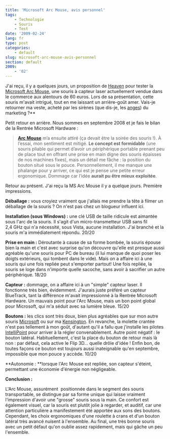 ```yaml
---
title: 'Microsoft Arc Mouse, avis personnel'
tags:
    - Technologie
    - Souris
    - Test
date: '2009-02-24'
lang: fr
type: post
categories:
    - default
slug: microsoft-arc-mouse-avis-personnel
section: default
2009:
    - '02'
---
```


J'ai reçu, il y a quelques jours, un proposition de [Heaven](http://heaven.fr/) pour tester la [Microsoft Arc Mouse](http://www.microsoft.com/hardware/fr-fr), une souris à capteur laser actuellement vendue dans le commerce aux alentours de 60 euros. Lors de sa présentation, cette souris m'avait intrigué, tout en me laissant un arrière-goût amer. Vais-je retourner ma veste, acheté par les sirènes (que dis-je, les [anges](http://heaven.fr/expertises/)) du marketing&nbsp;?**

Petit retour en arrière. Nous sommes en septembre 2008 et je fais le bilan de la Rentrée Microsoft Hardware&nbsp;:

> **[Arc Mouse](http://www.microsoft.com/hardware/fr-fr)** m’a ensuite attiré (ça devait être la soirée des souris&nbsp;!). À l’essai, mon sentiment est mitigé. **Le concept est formidable** (une souris pliable qui permet d’avoir un périphérique portable prenant peu de place tout en offrant une prise en main digne des souris épaisses de nos machines fixes), mais un détail me fâche&nbsp;: la position du bouton situé sous le pouce. Personnellement, il me manque une phalange pour y arriver, ce qui est je pense une petite erreur ergonomique. Dommage car l’idée **aurait pu être mieux exploitée**.

Retour au présent. J'ai reçu la MS Arc Mouse il y a quelque jours. Première impressions.

**Déballage&nbsp;:** vous croyiez vraiment que j'allais me prendre la tête à filmer un déballage de la souris&nbsp;? On n'est pas chez un blogueur influent ici.

**Installation (sous Windows)&nbsp;:** une clé USB de taille ridicule est aimantée sous l'arc de la souris. Il s'agit d'un micro-transmetteur USB sans fil 2,4 GHz qui n'a nécessité, sous Vista, aucune installation. J'ai branché et la souris m'a immédiatement répondu. 20/20

**Prise en main&nbsp;:** Déroutante à cause de sa forme bombée, la souris épouse bien la main et c'est avec surprise qu'on découvre qu'elle est presque aussi agréable qu'une souris pour PC de bureau (il lui manque de quoi poser les doigts extérieurs, qui tombent dans le vide). Mais on a affaire ici à une souris qui une fois repliée peut s'emporter partout! Une fois repliée, la souris se loge dans n'importe quelle sacoche, sans avoir à sacrifier un autre périphérique. 18/20

**Capteur&nbsp;:** dommage, on a affaire ici à un "simple" capteur laser. Il fonctionne très bien, évidemment. J'aurais juste préféré un capteur BlueTrack, tant la différence m'avait impressionné à la Rentrée Microsoft Hardware. Un mauvais point pour l'Arc Mouse, mais un bon point global pour Microsoft, qui m'a séduit avec sa lumière bleue. 15/20

**Boutons&nbsp;:** les clics sont très doux, bien plus agréables que sur mon autre souris [Microsoft](http://www.microsoftstore.com/store/msfr/fr_FR/home) ou sur ma [Kensington](http://www.kensington.com/es/es/home). En revanche, la molette crantée n'est pas tellement à mon goût, d'autant qu'il a fallu que j'installe les pilotes [IntelliPoint](http://www.microsoft.com/hardware/en-us/downloads) pour arriver à la régler convenablement. Autre point négatif&nbsp;: le bouton latéral. Habituellement, c'est la place du bouton de retour mais là non&nbsp;: par défaut, cela active le Flip 3D… quelle drôle d'idée&nbsp;! Enfin bon, de toutes façons ce bouton est toujours aussi inateignable qu'en septembre, impossible que mon pouce y accède. 10/20

**Autonomie&nbsp;: **lorsque l'Arc Mouse est repliée, son capteur s'éteint, permettant une économie d'énergie non négligeable.

**Conclusion&nbsp;:**

L'Arc Mouse, assurément  positionnée dans le segment des souris transportable, se distingue par sa forme unique qui laisse vraiment l'impression d'avoir une "grosse" souris sous la main. Ce confort est également visuel, car la souris est plutôt jolie à regarder, et auditif, car une attention particulière a manifestement été apportée aux sons des boutons. Cependant, les choix ergonomiques d'une roulette à crans et d'un bouton latéral très avancé nuisent à l'ensemble. Au final, une très bonne souris avec un petit défaut qu'on oublie assez rapidement, mais qui gâche un peu l'ensemble.
